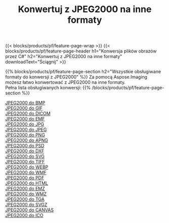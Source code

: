 ﻿---
title: Konwertuj z JPEG2000 na inne formaty 
weight: 3920
url: /pl/net/conversion/from/jpeg2000 
lang: pl
langdirlevel: 2
locales: zh-hans,ja,it,ru,de,es,fr,nl,id,lt,pl,pt,vi,tr,ko,zh-hant,ar,hi,th,sv,cs,uk,he
description: Za pomocą Aspose.Imaging możesz łatwo konwertować z JPEG2000 na inne formaty
---

{{< blocks/products/pf/feature-page-wrap >}}
{{< blocks/products/pf/feature-page-header h1="Konwersja plików obrazów przez C#" h2="Konwertuj z JPEG2000 na inne formaty" downloadText="Ściągnij" >}}


{{% blocks/products/pf/feature-page-section  h2="Wszystkie obsługiwane formaty do konwersji z JPEG2000" %}}
Za pomocą Aspose.Imaging możesz łatwo konwertować z JPEG2000 na inne formaty.
<br/>
Pełna lista obsługiwanych konwersji:
{{% /blocks/products/pf/feature-page-section %}}
<div class="container-fluid productfamilypage bg-gray">
    <div class="convertypes bg-gray agp-content section">
        <div class="container">
		<div class="row other-converters">
		    <div class='col-md-2 other-converter remove-lp remove-rp'><a href="/imaging/pl/net/conversion/jpeg2000-to-bmp" >JPEG2000 do BMP</a></div><div class='col-md-2 other-converter remove-lp remove-rp'><a href="/imaging/pl/net/conversion/jpeg2000-to-gif" >JPEG2000 do GIF</a></div><div class='col-md-2 other-converter remove-lp remove-rp'><a href="/imaging/pl/net/conversion/jpeg2000-to-dicom" >JPEG2000 do DICOM</a></div><div class='col-md-2 other-converter remove-lp remove-rp'><a href="/imaging/pl/net/conversion/jpeg2000-to-emf" >JPEG2000 do EMF</a></div><div class='col-md-2 other-converter remove-lp remove-rp'><a href="/imaging/pl/net/conversion/jpeg2000-to-jpg" >JPEG2000 do JPG</a></div><div class='col-md-2 other-converter remove-lp remove-rp'><a href="/imaging/pl/net/conversion/jpeg2000-to-jpeg" >JPEG2000 do JPEG</a></div><div class='col-md-2 other-converter remove-lp remove-rp'><a href="/imaging/pl/net/conversion/jpeg2000-to-png" >JPEG2000 do PNG</a></div><div class='col-md-2 other-converter remove-lp remove-rp'><a href="/imaging/pl/net/conversion/jpeg2000-to-apng" >JPEG2000 do APNG</a></div><div class='col-md-2 other-converter remove-lp remove-rp'><a href="/imaging/pl/net/conversion/jpeg2000-to-psd" >JPEG2000 do PSD</a></div><div class='col-md-2 other-converter remove-lp remove-rp'><a href="/imaging/pl/net/conversion/jpeg2000-to-dxf" >JPEG2000 do DXF</a></div><div class='col-md-2 other-converter remove-lp remove-rp'><a href="/imaging/pl/net/conversion/jpeg2000-to-svg" >JPEG2000 do SVG</a></div><div class='col-md-2 other-converter remove-lp remove-rp'><a href="/imaging/pl/net/conversion/jpeg2000-to-tiff" >JPEG2000 do TIFF</a></div><div class='col-md-2 other-converter remove-lp remove-rp'><a href="/imaging/pl/net/conversion/jpeg2000-to-webp" >JPEG2000 do WEBP</a></div><div class='col-md-2 other-converter remove-lp remove-rp'><a href="/imaging/pl/net/conversion/jpeg2000-to-wmf" >JPEG2000 do WMF</a></div><div class='col-md-2 other-converter remove-lp remove-rp'><a href="/imaging/pl/net/conversion/jpeg2000-to-pdf" >JPEG2000 do PDF</a></div><div class='col-md-2 other-converter remove-lp remove-rp'><a href="/imaging/pl/net/conversion/jpeg2000-to-html" >JPEG2000 do HTML</a></div><div class='col-md-2 other-converter remove-lp remove-rp'><a href="/imaging/pl/net/conversion/jpeg2000-to-emz" >JPEG2000 do EMZ</a></div><div class='col-md-2 other-converter remove-lp remove-rp'><a href="/imaging/pl/net/conversion/jpeg2000-to-wmz" >JPEG2000 do WMZ</a></div><div class='col-md-2 other-converter remove-lp remove-rp'><a href="/imaging/pl/net/conversion/jpeg2000-to-tga" >JPEG2000 do TGA</a></div><div class='col-md-2 other-converter remove-lp remove-rp'><a href="/imaging/pl/net/conversion/jpeg2000-to-svgz" >JPEG2000 do SVGZ</a></div><div class='col-md-2 other-converter remove-lp remove-rp'><a href="/imaging/pl/net/conversion/jpeg2000-to-canvas" >JPEG2000 do CANVAS</a></div><div class='col-md-2 other-converter remove-lp remove-rp'><a href="/imaging/pl/net/conversion/jpeg2000-to-ico" >JPEG2000 do ICO</a></div>
                </div>
        </div>
    </div>
</div>
<br/>

